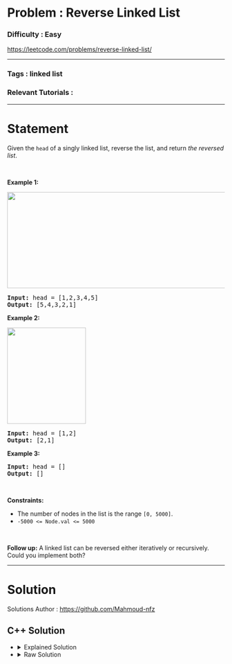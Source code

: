 # Problem : Reverse Linked List

### Difficulty : **Easy**

https://leetcode.com/problems/reverse-linked-list/

---

### Tags : **linked list**

### Relevant Tutorials :



---

# Statement

<p>Given the <code>head</code> of a singly linked list, reverse the list, and return <em>the reversed list</em>.</p>

<p>&nbsp;</p>
<p><strong class="example">Example 1:</strong></p>
<img alt="" src="https://assets.leetcode.com/uploads/2021/02/19/rev1ex1.jpg" style="width: 542px; height: 222px;">
<pre><strong>Input:</strong> head = [1,2,3,4,5]
<strong>Output:</strong> [5,4,3,2,1]
</pre>

<p><strong class="example">Example 2:</strong></p>
<img alt="" src="https://assets.leetcode.com/uploads/2021/02/19/rev1ex2.jpg" style="width: 182px; height: 222px;">
<pre><strong>Input:</strong> head = [1,2]
<strong>Output:</strong> [2,1]
</pre>

<p><strong class="example">Example 3:</strong></p>

<pre><strong>Input:</strong> head = []
<strong>Output:</strong> []
</pre>

<p>&nbsp;</p>
<p><strong>Constraints:</strong></p>

<ul>
	<li>The number of nodes in the list is the range <code>[0, 5000]</code>.</li>
	<li><code>-5000 &lt;= Node.val &lt;= 5000</code></li>
</ul>

<p>&nbsp;</p>
<p><strong>Follow up:</strong> A linked list can be reversed either iteratively or recursively. Could you implement both?</p>


---

# Solution 

Solutions Author : https://github.com/Mahmoud-nfz

## C++ Solution

<ul>
<li>

<details>
    <summary>Explained Solution</summary>

```cpp
/**
 * Definition for singly-linked list.
 * struct ListNode {
 *     int val;
 *     ListNode *next;
 *     ListNode() : val(0), next(nullptr) {}
 *     ListNode(int x) : val(x), next(nullptr) {}
 *     ListNode(int x, ListNode *next) : val(x), next(next) {}
 * };
 */
class Solution {
public:
    ListNode* reverseList(ListNode* head) {
        // If the linked list is empty or has only one node, return it as is
        if(!head || !head->next)
            return head ;
        
        // Initialize elem pointer as head's next node, set head's next to NULL
        ListNode* elem = head->next ;
        head->next = NULL ;
        
        // Iterate over the remaining nodes and reverse their pointers
        while(elem){
            ListNode* newHead = elem->next ;
            elem->next = head ;
            head = elem ;
            elem = newHead ;
            if(!elem)
                return head ; // Return the reversed head of the linked list
        }
        
        return NULL ; // Should never get here
    }
};

```
</details>
</li>

<li>
<details>
    <summary>Raw Solution</summary>

```cpp
class Solution {
public:
    ListNode* reverseList(ListNode* head) {
        if(!head || !head->next)
            return head ;
        ListNode* elem = head->next ;
        head->next = NULL ;
        while(elem){
            ListNode* newHead = elem->next ;
            elem->next = head ;
            head = elem ;
            elem = newHead ;
            if(!elem)
                return head ; 
        }
        return NULL ; 
    }
};
```
</details>
</li>
</ul>
